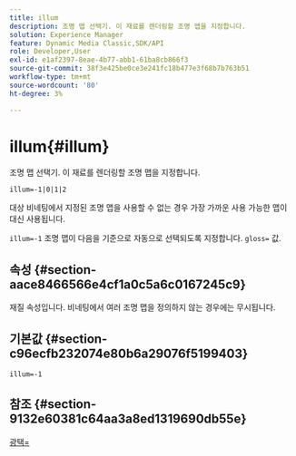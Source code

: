 ```yaml
---
title: illum
description: 조명 맵 선택기. 이 재료를 렌더링할 조명 맵을 지정합니다.
solution: Experience Manager
feature: Dynamic Media Classic,SDK/API
role: Developer,User
exl-id: e1af2397-8eae-4b77-abb1-61ba8cb866f3
source-git-commit: 38f3e425be0ce3e241fc18b477e3f68b7b763b51
workflow-type: tm+mt
source-wordcount: '80'
ht-degree: 3%

---
```


# illum{#illum}

조명 맵 선택기. 이 재료를 렌더링할 조명 맵을 지정합니다.

`illum=-1|0|1|2`

대상 비네팅에서 지정된 조명 맵을 사용할 수 없는 경우 가장 가까운 사용 가능한 맵이 대신 사용됩니다.

`illum=-1` 조명 맵이 다음을 기준으로 자동으로 선택되도록 지정합니다. `gloss=` 값.

## 속성 {#section-aace8466566e4cf1a0c5a6c0167245c9}

재질 속성입니다. 비네팅에서 여러 조명 맵을 정의하지 않는 경우에는 무시됩니다.

## 기본값 {#section-c96ecfb232074e80b6a29076f5199403}

`illum=-1`

## 참조 {#section-9132e60381c64aa3a8ed1319690db55e}

[광택=](../../../../../ir-api/http-protocol/image-rendering-api-ref/c-ir-http-protocol-ref/c-ir-http-protocol-command-reference/r-ir-http-gloss.md#reference-325aef2ee51e4e1584a06047427340ca)
